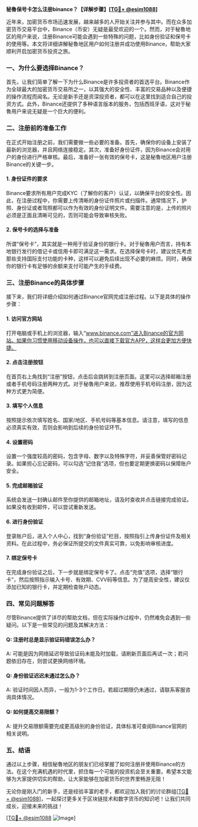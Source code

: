 **秘魯保号卡怎么注册binance？【详解步骤】[[TG💪+ @esim1088](https://t.me/s/esim1088)]**

近年来，加密货币市场迅速发展，越来越多的人开始关注并参与其中。而在众多加密货币交易平台中，Binance（币安）无疑是最受欢迎的一个。然而，对于秘魯地区的用户来说，注册Binance可能会遇到一些特殊的问题，比如身份验证和保号卡的使用等。本文将详细讲解秘魯地区用户如何注册并成功使用Binance，帮助大家顺利开启加密货币投资之旅。

### 一、为什么要选择Binance？

首先，让我们简单了解一下为什么Binance是许多投资者的首选平台。Binance作为全球最大的加密货币交易所之一，以其强大的安全性、丰富的交易品种以及便捷的操作流程而闻名。无论是新手还是资深投资者，都可以在这里找到适合自己的投资方式。此外，Binance还提供了多种语言版本的服务，包括西班牙语，这对于秘魯用户来说无疑是一个巨大的便利。

### 二、注册前的准备工作

在正式开始注册之前，我们需要做一些必要的准备。首先，确保你的设备上安装了最新的浏览器，并且网络连接稳定。其次，准备好身份证件，因为Binance会对用户的身份进行严格审核。最后，准备好一张有效的保号卡，这是秘魯地区用户注册Binance的关键一步。

#### 1. 身份证件的要求

Binance要求所有用户完成KYC（了解你的客户）认证，以确保平台的安全性。因此，在注册过程中，你需要上传清晰的身份证件照片或扫描件。通常情况下，护照、身份证或者驾照都可以作为有效的身份证明文件。需要注意的是，上传的照片必须是正面且清晰可见的，否则可能会导致审核失败。

#### 2. 保号卡的选择与准备

所谓“保号卡”，其实就是一种用于验证身份的银行卡。对于秘魯用户而言，持有本地银行发行的借记卡或信用卡即可满足这一需求。在选择保号卡时，建议优先考虑那些支持国际支付功能的卡种，这样可以避免后续出现不必要的麻烦。同时，确保你的银行卡有足够的余额来支付可能产生的手续费。

### 三、注册Binance的具体步骤

接下来，我们将详细介绍如何通过Binance官网完成注册过程。以下是具体的操作步骤：

#### 1. 访问官方网站

打开电脑或手机上的浏览器，输入“www.binance.com”进入Binance的官方网站。如果你习惯使用移动设备操作，也可以直接下载官方APP，这样会更加方便快捷。

#### 2. 点击注册按钮

在首页右上角找到“注册”按钮，点击后会跳转到注册页面。这里可以选择邮箱注册或者手机号码注册两种方式。对于秘魯用户来说，推荐使用手机号码注册，因为这种方式更为简便。

#### 3. 填写个人信息

按照提示依次填写姓名、国家/地区、手机号码等基本信息。请注意，填写的信息必须真实有效，否则会影响到后续的身份验证环节。

#### 4. 设置密码

设置一个强度较高的密码，包含字母、数字以及特殊字符，并妥善保管好密码记录。如果担心忘记密码，可以勾选“记住我”选项，但也要定期更换密码以保障账户安全。

#### 5. 完成邮箱验证

系统会发送一封确认邮件至你提供的邮箱地址，请及时查收并点击链接完成验证。如果没有收到邮件，可以尝试重新发送。

#### 6. 进行身份验证

登录账户后，进入个人中心，找到“身份验证”栏目，按照指引上传身份证件及相关资料。在此过程中，务必保证所提交的文件真实可靠，以免影响审核进度。

#### 7. 绑定保号卡

在完成身份验证之后，下一步就是绑定保号卡了。点击“充值”选项，选择“银行卡”，然后按照指示输入卡号、有效期、CVV码等信息。为了提高安全性，建议仅添加已知的银行卡，并定期检查账户动态。

### 四、常见问题解答

尽管Binance提供了详尽的帮助文档，但在实际操作过程中，仍然难免会遇到一些疑问。以下是一些常见的问题及其解决方法：

#### Q: 注册时总是显示验证码错误怎么办？
A: 可能是因为网络延迟导致验证码未能及时加载，请刷新页面后再试一次；若问题依旧存在，则尝试更换网络环境。

#### Q: 身份验证迟迟未通过怎么办？
A: 验证时间因人而异，一般为1-3个工作日。若超过期限仍未通过，请联系客服咨询具体情况。

#### Q: 如何提高交易限额？
A: 提升交易限额需要完成更高级别的身份验证，具体标准可查阅Binance官网的相关说明。

### 五、结语

通过以上步骤，相信秘魯地区的朋友们已经掌握了如何注册并使用Binance的方法。在这个充满机遇的时代里，抓住每一个可能的投资机会至关重要。希望本文能够为大家提供切实的帮助，让大家能够在加密货币的世界里畅游无阻！

无论你是刚入门的新手，还是经验丰富的老手，都欢迎加入我们的讨论群组[[TG💪+ @esim1088](https://t.me/s/esim1088)]，一起探讨更多关于区块链技术和数字货币的知识吧！让我们共同成长，迎接未来的挑战！

[[TG💪+ @esim1088](https://t.me/s/esim1088) ![Image](https://i.postimg.cc/4NQfJmqS/Snipaste-2025-05-13-00-14-12.png)]
